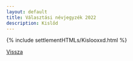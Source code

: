 ```yaml
---
layout: default
title: Választási névjegyzék 2022
description: Kislőd
---
```


{% include settlementHTMLs/Kislooxxd.html %}

[Vissza](./)